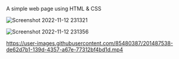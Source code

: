 A simple web page using HTML & CSS

![Screenshot 2022-11-12 231321](https://user-images.githubusercontent.com/85480387/201487509-d1fc9b5a-1f19-4415-b7b3-6e9b99f18ce2.jpg)

![Screenshot 2022-11-12 231356](https://user-images.githubusercontent.com/85480387/201487521-7a93eb55-bfb3-4efe-8a44-eb595b5d478f.jpg)


https://user-images.githubusercontent.com/85480387/201487538-de62d7b1-139d-4357-a67e-77312bf4bd1d.mp4

